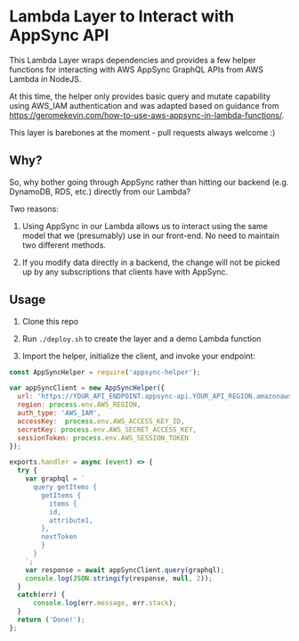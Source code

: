 # Lambda Layer to Interact with AppSync API

This Lambda Layer wraps dependencies and provides a few helper functions for interacting with AWS AppSync GraphQL APIs from AWS Lambda in NodeJS. 

At this time, the helper only provides basic query and mutate capability using AWS_IAM authentication and was adapted based on guidance from https://geromekevin.com/how-to-use-aws-appsync-in-lambda-functions/. 

This layer is barebones at the moment - pull requests always welcome :)

## Why? 

So, why bother going through AppSync rather than hitting our backend (e.g. DynamoDB, RDS, etc.) directly from our Lambda?

Two reasons:

1. Using AppSync in our Lambda allows us to interact using the same model that we (presumably) use in our front-end. No need to maintain two different methods. 

2. If you modify data directly in a backend, the change will not be picked up by any subscriptions that clients have with AppSync. 

## Usage

1. Clone this repo

2. Run `./deploy.sh` to create the layer and a demo Lambda function

3. Import the helper, initialize the client, and invoke your endpoint: 

```js
const AppSyncHelper = require('appsync-helper');

var appSyncClient = new AppSyncHelper({
  url: 'https://YOUR_API_ENDPOINT.appsync-api.YOUR_API_REGION.amazonaws.com/graphql',         
  region: process.env.AWS_REGION,      
  auth_type: 'AWS_IAM',   
  accessKey:  process.env.AWS_ACCESS_KEY_ID,    
  secretKey: process.env.AWS_SECRET_ACCESS_KEY,   
  sessionToken: process.env.AWS_SESSION_TOKEN
});

exports.handler = async (event) => {
  try {
    var graphql = `
      query getItems {
        getItems {
          items {
          id,
          attribute1,
        },
        nextToken
        }
      }
    `;
    var response = await appSyncClient.query(graphql);
    console.log(JSON.stringify(response, null, 2));
  }
  catch(err) {
      console.log(err.message, err.stack);
  }  
  return ('Done!');  
};
```